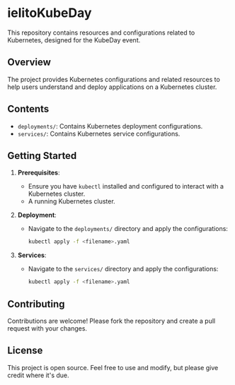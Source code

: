 ﻿# ielitoKubeDay

This repository contains resources and configurations related to Kubernetes, designed for the KubeDay event.

## Overview

The project provides Kubernetes configurations and related resources to help users understand and deploy applications on a Kubernetes cluster.

## Contents

- `deployments/`: Contains Kubernetes deployment configurations.
- `services/`: Contains Kubernetes service configurations.

## Getting Started

1. **Prerequisites**:
   - Ensure you have `kubectl` installed and configured to interact with a Kubernetes cluster.
   - A running Kubernetes cluster.

2. **Deployment**:
   - Navigate to the `deployments/` directory and apply the configurations:
     ```bash
     kubectl apply -f <filename>.yaml
     ```

3. **Services**:
   - Navigate to the `services/` directory and apply the configurations:
     ```bash
     kubectl apply -f <filename>.yaml
     ```

## Contributing

Contributions are welcome! Please fork the repository and create a pull request with your changes.

## License

This project is open source. Feel free to use and modify, but please give credit where it's due.